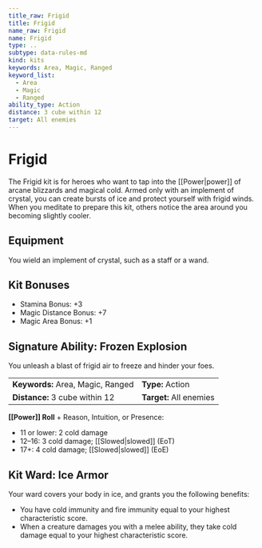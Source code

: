 ```yaml
---
title_raw: Frigid
title: Frigid
name_raw: Frigid
name: Frigid
type: ..
subtype: data-rules-md
kind: kits
keywords: Area, Magic, Ranged
keyword_list:
  - Area
  - Magic
  - Ranged
ability_type: Action
distance: 3 cube within 12
target: All enemies
---
```


# Frigid

The Frigid kit is for heroes who want to tap into the [[Power|power]] of arcane blizzards and magical cold. Armed only with an implement of crystal, you can create bursts of ice and protect yourself with frigid winds. When you meditate to prepare this kit, others notice the area around you becoming slightly cooler.

## Equipment

You wield an implement of crystal, such as a staff or a wand.

## Kit Bonuses

- Stamina Bonus: +3
- Magic Distance Bonus: +7
- Magic Area Bonus: +1

## Signature Ability: Frozen Explosion

You unleash a blast of frigid air to freeze and hinder your foes.

|                                   |                         |
| :-------------------------------- | :---------------------- |
| **Keywords:** Area, Magic, Ranged | **Type:** Action        |
| **Distance:** 3 cube within 12    | **Target:** All enemies |

**[[Power]] Roll** + Reason, Intuition, or Presence:

- 11 or lower: 2 cold damage
- 12–16: 3 cold damage; [[Slowed|slowed]] (EoT)
- 17+: 4 cold damage; [[Slowed|slowed]] (EoE)

## Kit Ward: Ice Armor

Your ward covers your body in ice, and grants you the following benefits:

- You have cold immunity and fire immunity equal to your highest characteristic score.
- When a creature damages you with a melee ability, they take cold damage equal to your highest characteristic score.
